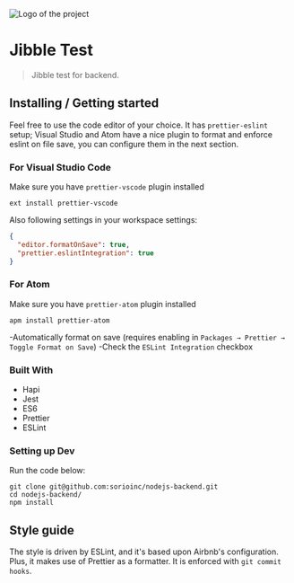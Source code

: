 ![Logo of the project](https://daks2k3a4ib2z.cloudfront.net/591023ba928fad05e55a95ae/592b7ac92940516ee254870d_jibble-logo-lg.png)

# Jibble Test

> Jibble test for backend.

## Installing / Getting started

Feel free to use the code editor of your choice. It has `prettier-eslint` setup;
Visual Studio and Atom have a nice plugin to format and enforce eslint on file
save, you can configure them in the next section.

### For Visual Studio Code

Make sure you have `prettier-vscode` plugin installed

```shell
ext install prettier-vscode
```

Also following settings in your workspace settings:

```json
{
  "editor.formatOnSave": true,
  "prettier.eslintIntegration": true
}
```

### For Atom

Make sure you have `prettier-atom` plugin installed

```shell
apm install prettier-atom
```

-Automatically format on save (requires enabling in `Packages → Prettier →
Toggle Format on Save`) -Check the `ESLint Integration` checkbox

### Built With

* Hapi
* Jest
* ES6
* Prettier
* ESLint

### Setting up Dev

Run the code below:

```shell
git clone git@github.com:sorioinc/nodejs-backend.git
cd nodejs-backend/
npm install
```

## Style guide

The style is driven by ESLint, and it's based upon Airbnb's configuration. Plus,
it makes use of Prettier as a formatter. It is enforced with `git commit hooks`.
